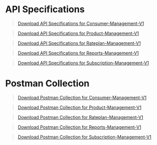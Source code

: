 # API Specifications

<!-- theme: info -->  
> [Download API Specifications for Consumer-Management-V1 ](https://raw.githubusercontent.com/Fiserv/apim/develop/assets/APIM-APISpecs/FTS-APIM-Consumer-Management-V1.zip)

<!-- theme: info -->  
> [Download API Specifications for Product-Management-V1 ](https://raw.githubusercontent.com/Fiserv/apim/develop/assets/APIM-APISpecs/FTS-APIM-Product-Management-v1.zip)

<!-- theme: info -->  
> [Download API Specifications for Rateplan-Management-V1 ](https://raw.githubusercontent.com/Fiserv/apim/develop/assets/APIM-APISpecs/FTS-APIM-Rateplan-Management-V1.zip)

<!-- theme: info -->  
> [Download API Specifications for Reports-Management-V1 ](https://raw.githubusercontent.com/Fiserv/apim/develop/assets/APIM-APISpecs/FTS-APIM-Reports-Management-V1.zip)

<!-- theme: info -->  
> [Download API Specifications for Subscription-Management-V1 ](https://raw.githubusercontent.com/Fiserv/apim/develop/assets/APIM-APISpecs/FTS-APIM-Subscription-Management-V1.zip)

# Postman Collection

<!-- theme: info -->  
> [Download Postman Collection for Consumer-Management-V1 ](https://raw.githubusercontent.com/Fiserv/apim/develop/assets/APIM-postman-collection/FTS-APIM-Consumer.zip)

<!-- theme: info -->  
> [Download Postman Collection for Product-Management-V1 ](https://raw.githubusercontent.com/Fiserv/apim/develop/assets/APIM-postman-collection/FTS-APIM-Product-Management-v1.zip)

<!-- theme: info -->  
> [Download Postman Collection for Rateplan-Management-V1 ](https://raw.githubusercontent.com/Fiserv/apim/develop/assets/APIM-postman-collection/FTS-APIM-Rateplan-Management-V1.zip)

<!-- theme: info -->  
> [Download Postman Collection for Reports-Management-V1 ](https://raw.githubusercontent.com/Fiserv/apim/develop/assets/APIM-postman-collection/FTS-APIM-Reports-Management-V1.zip)

<!-- theme: info -->  
> [Download Postman Collection for Subscription-Management-V1 ](https://raw.githubusercontent.com/Fiserv/apim/develop/assets/APIM-postman-collection/FTS-APIM-Subscription-Management-V1.zip)
